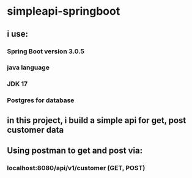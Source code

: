# simpleapi-springboot
## i use:
### Spring Boot version 3.0.5 
### java language
### JDK 17
### Postgres for database

## in this project, i build a simple api for get, post customer data 


## Using postman to get and post via: 
### localhost:8080/api/v1/customer (GET, POST)
